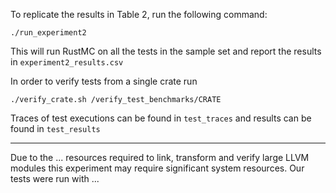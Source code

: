 To replicate the results in Table 2, run the following command:

```
./run_experiment2 
```

This will run RustMC on all the tests in the sample set and report the results in `experiment2_results.csv`


In order to verify tests from a single crate run

```
./verify_crate.sh /verify_test_benchmarks/CRATE
```

Traces of test executions can be found in `test_traces` and results can be found in `test_results`


---

Due to the ... resources required to link, transform and verify large LLVM modules this experiment may require significant system resources. Our tests were run with ...
